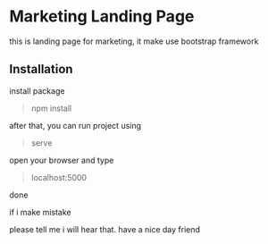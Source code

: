 # Marketing Landing Page

this is landing page for marketing, it make use bootstrap framework

## Installation

install package

> npm install

after that, you can run project using

> serve

open your browser and type

> localhost:5000

done

if i make mistake

please tell me i will hear that. have a nice day friend
